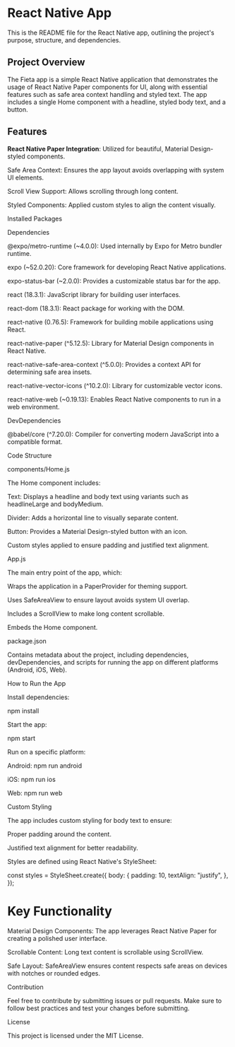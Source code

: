<h1>React Native App</h1> 

This is the README file for the  React Native app, outlining the project's purpose, structure, and dependencies.</br>

<h2>Project Overview</h2>

The Fieta app is a simple React Native application that demonstrates the usage of React Native Paper components for UI, along with essential features such as safe area context handling and styled text. The app includes a single Home component with a headline, styled body text, and a button.

<h2>Features</h2>

<b>React Native Paper Integration</b>: Utilized for beautiful, Material Design-styled components.<br/>

Safe Area Context: Ensures the app layout avoids overlapping with system UI elements.

Scroll View Support: Allows scrolling through long content.

Styled Components: Applied custom styles to align the content visually.

Installed Packages

Dependencies

@expo/metro-runtime (~4.0.0): Used internally by Expo for Metro bundler runtime.

expo (~52.0.20): Core framework for developing React Native applications.

expo-status-bar (~2.0.0): Provides a customizable status bar for the app.

react (18.3.1): JavaScript library for building user interfaces.

react-dom (18.3.1): React package for working with the DOM.

react-native (0.76.5): Framework for building mobile applications using React.

react-native-paper (^5.12.5): Library for Material Design components in React Native.

react-native-safe-area-context (^5.0.0): Provides a context API for determining safe area insets.

react-native-vector-icons (^10.2.0): Library for customizable vector icons.

react-native-web (~0.19.13): Enables React Native components to run in a web environment.

DevDependencies

@babel/core (^7.20.0): Compiler for converting modern JavaScript into a compatible format.

Code Structure

components/Home.js

The Home component includes:

Text: Displays a headline and body text using variants such as headlineLarge and bodyMedium.

Divider: Adds a horizontal line to visually separate content.

Button: Provides a Material Design-styled button with an icon.

Custom styles applied to ensure padding and justified text alignment.

App.js

The main entry point of the app, which:

Wraps the application in a PaperProvider for theming support.

Uses SafeAreaView to ensure layout avoids system UI overlap.

Includes a ScrollView to make long content scrollable.

Embeds the Home component.

package.json

Contains metadata about the project, including dependencies, devDependencies, and scripts for running the app on different platforms (Android, iOS, Web).

How to Run the App

Install dependencies:

npm install

Start the app:

npm start

Run on a specific platform:

Android: npm run android

iOS: npm run ios

Web: npm run web

Custom Styling

The app includes custom styling for body text to ensure:

Proper padding around the content.

Justified text alignment for better readability.

Styles are defined using React Native's StyleSheet:

const styles = StyleSheet.create({
  body: {
    padding: 10,
    textAlign: "justify",
  },
});

<h1>Key Functionality</h1>

Material Design Components: The app leverages React Native Paper for creating a polished user interface.

Scrollable Content: Long text content is scrollable using ScrollView.

Safe Layout: SafeAreaView ensures content respects safe areas on devices with notches or rounded edges.

Contribution

Feel free to contribute by submitting issues or pull requests. Make sure to follow best practices and test your changes before submitting.

License

This project is licensed under the MIT License.


